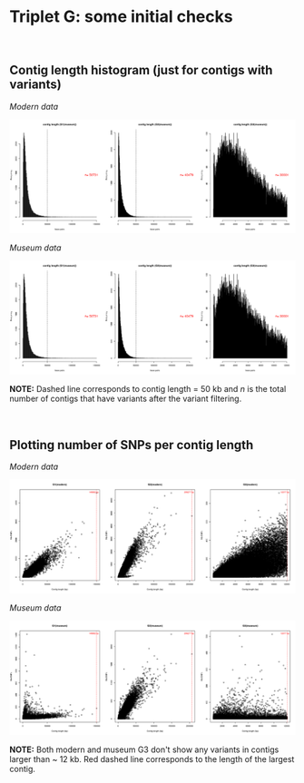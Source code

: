# Triplet G: some initial checks

<br>




## Contig length histogram (just for contigs with variants)

*Modern data*

![G_modern2](./images/G.museum_contigsWithVariants.png)


*Museum data*


![G_museum2](./images/G.museum_contigsWithVariants.png)

**NOTE:** Dashed line corresponds to contig length = 50 kb and *n* is the total number of contigs that have variants after the variant filtering.

<br>

## Plotting number of SNPs per contig length 

*Modern data*

![G_modern1](./images/G.modern_nbSNPs_contigLength.png)


*Museum data*


![G_museum1](./images/G.museum_nbSNPs_contigLength.png)


**NOTE:** Both modern and museum G3 don't show any variants in contigs larger than ~ 12 kb. Red dashed line corresponds to the length of the largest contig.





